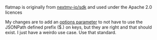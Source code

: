 flatmap is originally from [nextmv-io/sdk](https://github.com/nextmv-io/sdk) and used under the Apache 2.0 licences

My changes are to add an [options parameter](https://github.com/mtintes/sdk) to not have to use the JSONPath defined prefix ($.) on keys, but they are right and that should exist. I just have a weirdo use case. Use that standard.